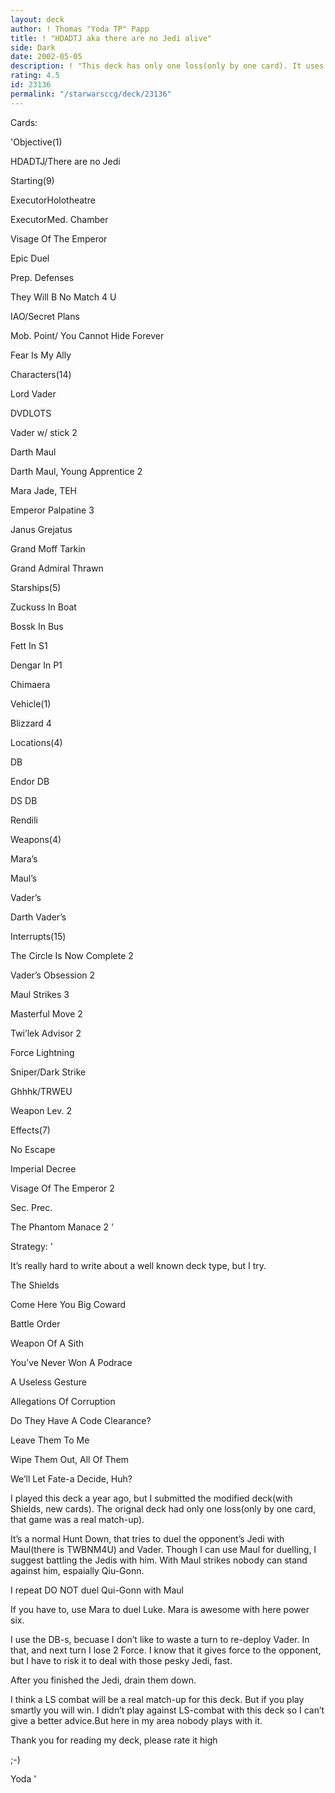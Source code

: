 ```yaml
---
layout: deck
author: ! Thomas "Yoda TP" Papp
title: ! "HDADTJ aka there are no Jedi alive"
side: Dark
date: 2002-05-05
description: ! "This deck has only one loss(only by one card). It uses the Dark Jedi to take revenge on the Jedi."
rating: 4.5
id: 23136
permalink: "/starwarsccg/deck/23136"
---
```

Cards: 

'Objective(1)

HDADTJ/There are no Jedi


Starting(9)

ExecutorHolotheatre

ExecutorMed. Chamber

Visage Of The Emperor

Epic Duel

Prep. Defenses

They Will B No Match 4 U

IAO/Secret Plans

Mob. Point/ You Cannot Hide Forever

Fear Is My Ally


Characters(14)

Lord Vader

DVDLOTS

Vader w/ stick 2

Darth Maul

Darth Maul, Young Apprentice 2

Mara Jade, TEH

Emperor Palpatine 3

Janus Grejatus

Grand Moff Tarkin

Grand Admiral Thrawn


Starships(5)

Zuckuss In Boat

Bossk In Bus

Fett In S1

Dengar In P1

Chimaera


Vehicle(1)

Blizzard 4


Locations(4)

 DB

Endor DB

DS DB

Rendili


Weapons(4)

Mara’s

Maul’s

Vader’s

Darth Vader’s


Interrupts(15)

The Circle Is Now Complete 2

Vader’s Obsession 2

Maul Strikes 3

Masterful Move 2

Twi’lek Advisor 2

Force Lightning

Sniper/Dark Strike

Ghhhk/TRWEU

Weapon Lev. 2


Effects(7)

No Escape

Imperial Decree

Visage Of The Emperor 2

Sec. Prec.

The Phantom Manace 2 '

Strategy: '

It’s really hard to write about a well known deck type, but I try.


The Shields

Come Here You Big Coward

Battle Order

Weapon Of A Sith

You’ve Never Won A Podrace

A Useless Gesture

Allegations Of Corruption

Do They Have A Code Clearance? 

Leave Them To Me 

Wipe Them Out, All Of Them

We’ll Let Fate-a Decide, Huh?


I played this deck a year ago, but I submitted the modified deck(with Shields, new cards). The orignal deck had only one loss(only by one card, that game was a real match-up).


It’s a normal Hunt Down, that tries to duel the opponent’s Jedi with Maul(there is TWBNM4U) and Vader. Though I can use Maul for duelling, I suggest battling the Jedis with him. With Maul strikes nobody can stand against him, espaially Qiu-Gonn.

I repeat DO NOT duel Qui-Gonn with Maul

If you have to, use Mara to duel Luke. Mara is awesome with here power six.


I use the DB-s, becuase I don’t like to waste a turn to re-deploy Vader. In that, and next turn I lose 2 Force. I know that it gives force to the opponent, but I have to risk it to deal with those pesky Jedi, fast.


After you finished the Jedi, drain them down.


I think a LS combat will be a real match-up for this deck. But if you play smartly you will win. I didn’t play against LS-combat with this deck so I can’t give a better advice.But here in my area nobody plays with it.


Thank you for reading my deck, please rate it high

;-)


Yoda '

